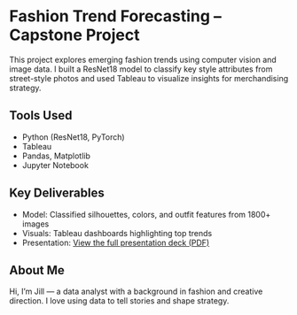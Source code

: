 # Fashion Trend Forecasting – Capstone Project

This project explores emerging fashion trends using computer vision and image data. I built a ResNet18 model to classify key style attributes from street-style photos and used Tableau to visualize insights for merchandising strategy.

## Tools Used
- Python (ResNet18, PyTorch)
- Tableau
- Pandas, Matplotlib
- Jupyter Notebook

## Key Deliverables
- Model: Classified silhouettes, colors, and outfit features from 1800+ images
- Visuals: Tableau dashboards highlighting top trends
- Presentation: [View the full presentation deck (PDF)](https://github.com/jillrakovitis/fashion-trend-forecasting-capstone/blob/main/Jill.Rakovitis.Capstone.trendforecasting.pdf?raw=true)




## About Me
Hi, I’m Jill — a data analyst with a background in fashion and creative direction. I love using data to tell stories and shape strategy.

